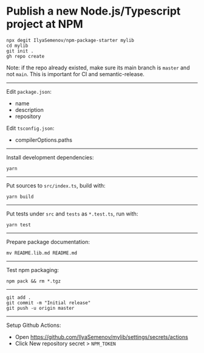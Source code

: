 # Publish a new Node.js/Typescript project at NPM

```
npx degit IlyaSemenov/npm-package-starter mylib
cd mylib
git init .
gh repo create
```

Note: if the repo already existed, make sure its main branch is `master` and not `main`. This is important for CI and semantic-release.

---

Edit `package.json`:

- name
- description
- repository

Edit `tsconfig.json`:

- compilerOptions.paths

---

Install development dependencies:

```
yarn
```

---

Put sources to `src/index.ts`, build with:

```
yarn build
```

---

Put tests under `src` and `tests` as `*.test.ts`, run with:

```
yarn test
```

---

Prepare package documentation:

```
mv README.lib.md README.md
```

---

Test npm packaging:

```
npm pack && rm *.tgz
```

---

```
git add .
git commit -m "Initial release"
git push -u origin master
```

---

Setup Github Actions:

- Open https://github.com/IlyaSemenov/mylib/settings/secrets/actions
- Click New repository secret > `NPM_TOKEN`
